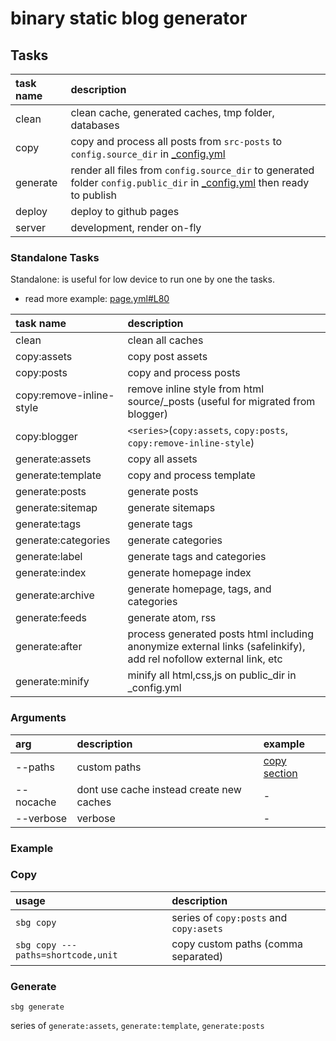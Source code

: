 # binary static blog generator

## Tasks

| task name | description |
| :--- | :--- |
| clean | clean cache, generated caches, tmp folder, databases |
| copy | copy and process all posts from `src-posts` to `config.source_dir` in [_config.yml](https://github.com/dimaslanjaka/static-blog-generator/blob/d951721d632c720727db718fd481e532c2e493f1/_config.yml#L28-L38) |
| generate | render all files from `config.source_dir` to generated folder `config.public_dir` in [_config.yml](https://github.com/dimaslanjaka/static-blog-generator/blob/d951721d632c720727db718fd481e532c2e493f1/_config.yml#L28-L38) then ready to publish |
| deploy | deploy to github pages |
| server | development, render on-fly |

### Standalone Tasks
Standalone: is useful for low device to run one by one the tasks.
- read more example: [page.yml#L80](https://github.com/dimaslanjaka/dimaslanjaka.github.io/blob/c9c113ed51b2a6bbe50edc0ffd3d691980776a0f/.github/workflows/page.yml#L80-L112)

| task name | description |
| :--- | :--- |
| clean | clean all caches |
| copy:assets | copy post assets |
| copy:posts | copy and process posts |
| copy:remove-inline-style | remove inline style from html source/_posts (useful for migrated from blogger) |
| copy:blogger | `<series>`(`copy:assets`, `copy:posts`, `copy:remove-inline-style`) |
| generate:assets | copy all assets |
| generate:template | copy and process template |
| generate:posts | generate posts |
| generate:sitemap | generate sitemaps |
| generate:tags | generate tags |
| generate:categories | generate categories |
| generate:label | generate tags and categories |
| generate:index | generate homepage index |
| generate:archive | generate homepage, tags, and categories |
| generate:feeds | generate atom, rss |
| generate:after | process generated posts html including anonymize external links (safelinkify), add rel nofollow external link, etc |
| generate:minify | minify all html,css,js on public_dir in _config.yml |

### Arguments

| arg | description | example |
| :--- | :--- | :--- |
| --paths | custom paths | [copy section](#copy) |
| --nocache | dont use cache instead create new caches | - |
| --verbose | verbose | - |

### Example

### Copy
| usage | description |
| :--- | :--- |
| `sbg copy`| series of `copy:posts` and `copy:asets` |
| `sbg copy ---paths=shortcode,unit`| copy custom paths (comma separated) |

### Generate

`sbg generate`

series of `generate:assets`, `generate:template`, `generate:posts`
